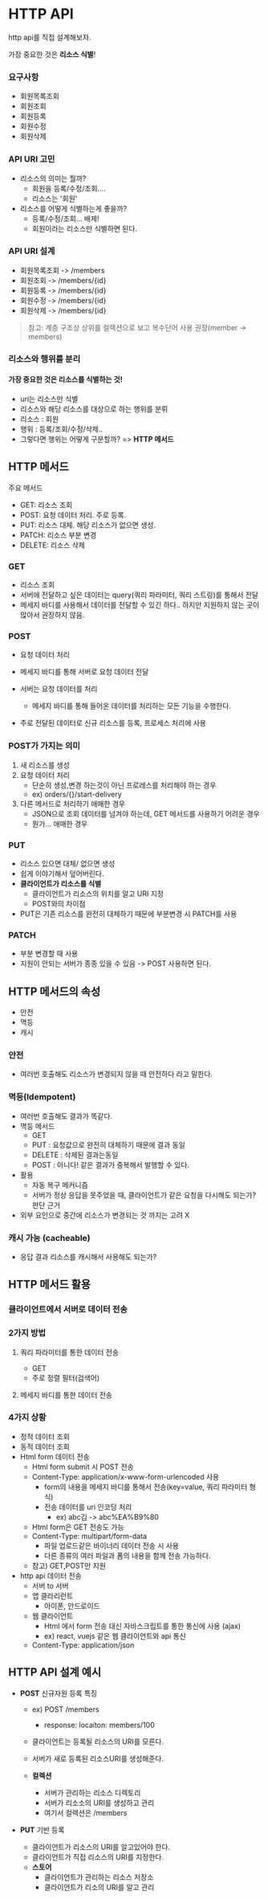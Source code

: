 # HTTP API

http api를 직접 설계해보자.

가장 중요한 것은 **리소스 식별**!



### 요구사항

- 회원목록조회
- 회원조회
- 회원등록
- 회원수정
- 회원삭제



### API URI 고민

- 리소스의 의미는 뭘까?
  - 회원을 등록/수정/조회....
  - 리소스는 '회원'
- 리소스를 어떻게 식별하는게 좋을까?
  - 등록/수정/조회... 배제!
  - 회원이라는 리소스만 식별하면 된다.



### API URI 설계

- 회원목록조회 -> /members
- 회원조회 -> /members/{id}
- 회원등록 -> /members/{id}
- 회원수정 -> /members/{id}
- 회원삭제 -> /members/{id}

> 참고: 계층 구조상 상위를 컬렉션으로 보고 복수단어 사용 권장(member -> members)



### 리소스와 행위를 분리

#### 가장 중요한 것은 리소스를 식별하는 것!

- uri는 리소스만 식별
- 리소스와 해당 리소스를 대상으로 하는 행위를 분뤼
- 리소스 : 회원
- 행위 : 등록/조회/수정/삭제..
- 그렇다면 행위는 어떻게 구분할까? => **HTTP 메서드**





## HTTP 메서드

주요 메서드

- GET: 리소스 조회
- POST: 요청 데이터 처리. 주로 등록.
- PUT: 리소스 대체. 해당 리소스가 없으면 생성.
- PATCH: 리소스 부분 변경
- DELETE: 리소스 삭제





### GET

- 리소스 조회
- 서버에 전달하고 싶은 데이터는 query(쿼리 파라미터, 쿼리 스트링)를 통해서 전달
- 메세지 바디를 사용해서 데이터를 전달할 수 있긴 하다.. 하지만 지원하지 않는 곳이 많아서 권장하지 않음.



### POST

- 요청 데이터 처리
- 메세지 바디를 통해 서버로 요청 데이터 전달
- 서버는 요청 데이터를 처리
  - 메세지 바디를 통해 들어온 데이터를 처리하는 모든 기능을 수행한다.

- 주로 전달된 데이터로 신규 리소스를 등록, 프로세스 처리에 사용



### POST가 가지는 의미

1. 새 리소스를 생성
2. 요청 데이터 처리
   - 단순히 생성,변경 하는것이 아닌 프로레스를 처리해야 하는 경우
   - ex) orders/{}/start-delivery
3. 다른 메서드로 처리하기 애매한 경우
   - JSON으로 조회 데이터를 넘겨야 하는데, GET 메서드를 사용하기 어려운 경우
   - 뭔가... 애매한 경우



### PUT

- 리소스 있으면 대체/ 없으면 생성
- 쉽게 이야기해서 덮어버린다.
- **클라이언트가 리소스를 식별**
  - 클라이언트가 리소스의 위치를 알고 URI 지정
  - POST와의 차이점
- PUT은 기존 리소스를 완전히 대체하기 때문에 부분변경 시 PATCH를 사용



### PATCH

- 부분 변경할 때 사용
- 지원이 안되는 서버가 종종 있을 수 있음 -> POST 사용하면 된다.





## HTTP 메서드의 속성

- 안전
- 멱등
- 캐시



### 안전 

- 여러번 호출해도 리소스가 변경되지 않을 때 안전하다 라고 말한다.

### 멱등(Idempotent)

- 여러번 호출해도 결과가 똑같다.
- 멱등 메서드
  - GET
  - PUT : 요청값으로 완전히 대체하기 때문에 결과 동일
  - DELETE : 삭제된 결과는동일
  - POST : 아니다! 같은 결과가 중복해서 발행할 수 있다.
- 활용
  - 자동 복구 메커니즘
  - 서버가 정상 응답을 못주었을 때, 클라이언트가 같은 요청을 다시해도 되는가? 판단 근거
- 외부 요인으로 중간에 리소스가 변경되는 것 까지는 고려 X

### 캐시 가능 (cacheable)

- 응답 결과 리소스를 캐시해서 사용해도 되는가?





## HTTP 메서드 활용

### 클라이언트에서 서버로 데이터 전송

### 2가지 방법

1. 쿼리 파라미터를 통한 데이터 전송
   - GET
   - 주로 정렬 필터(검색어)

2. 메세지 바디를 통한 데이터 전송



### 4가지 상황

- 정적 데이터 조회
- 동적 데이터 조회
- Html form 데이터 전송
  - Html form submit 시 POST 전송
  - Content-Type: application/x-www-form-urlencoded 사용
    - form의 내용을 메세지 바디를 통해서 전송(key=value, 쿼리 파라미터 형식)
    - 전송 데이터를 uri 인코딩 처리
      - ex) abc김 -> abc%EA%B9%80
  - Html form은 GET 전송도 가능
  - Content-Type: multipart/form-data
    - 파일 업로드같은 바이너리 데이터 전송 시 사용
    - 다른 종류의 여러 파일과 폼의 내용을 함께 전송 가능하다.
  - 참고) GET,POST만 지원
- http api 데이터 전송
  - 서버 to 서버
  - 앱 클라리런트
    - 아이폰, 안드로이드
  - 웹 클라이언트
    - Html 에서 form 전송 대신 자바스크립트를 통한 통신에 사용 (ajax)
    - ex) react, vuejs 같은 웹 클라이언트와 api 통신
  - Content-Type: application/json



## HTTP API 설계 예시

- **POST** 신규자원 등록 특징

  - ex) POST /members 
    - response: locaiton: members/100

  - 클라이언트는 등록될 리소스의 URI를 모른다.
  - 서버가 새로 등록된 리소스URI를 생성해준다.
  - **컬렉션**
    - 서버가 관리하는 리소스 디렉토리
    - 서버가 리소소의 URI를 생성하고 관리
    - 여기서 컬렉션은 /members

- **PUT** 기반 등록
  - 클라이언트가 리소스의 URI를 알고있어야 한다.
  - 클라이언트가 직접 리소스의 URI를 지정한다.
  - **스토어**
    - 클라이언트가 관리하는 리소스 저장소
    - 클라이언트가 리소의 URI를 알고 관리



